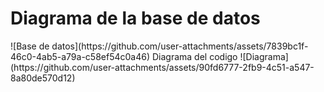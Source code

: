 <h1 style="font-black">Diagrama de la base de datos</h1>
![Base de datos](https://github.com/user-attachments/assets/7839bc1f-46c0-4ab5-a79a-c58ef54c0a46)
Diagrama del codigo 
![Diagrama](https://github.com/user-attachments/assets/90fd6777-2fb9-4c51-a547-8a80de570d12)
